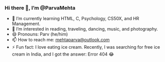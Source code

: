### Hi there 👋, I’m @ParvaMehta

- 🌱 I’m currently learning HTML, C, Psychology, CS50X, and HR Management.
- 👀 I’m interested in reading, traveling, dancing, music, and photography.
- 😄 Pronouns: Parv (he/him)
- 📫 How to reach me: [mehtaparva@outlook.com](mailto:mehtaparva@outlook.com)
- ⚡ Fun fact: I love eating ice cream. Recently, I was searching for free ice cream in India, and I got the answer: Error 404 😂

<!--
**ParvaMehta/ParvaMehta** is a ✨ special ✨ repository because its `README.md` (this file) appears on your GitHub profile.
-->
